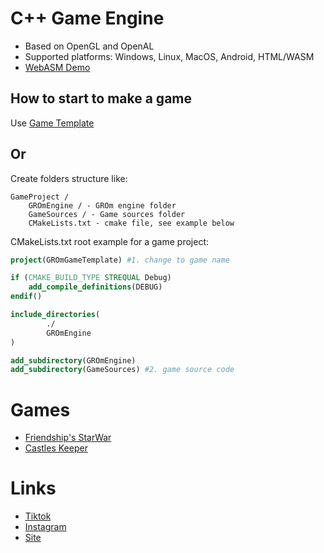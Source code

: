 # C++ Game Engine
- Based on OpenGL and OpenAL
- Supported platforms: Windows, Linux, MacOS, Android, HTML/WASM
- [WebASM Demo](https://grom-games.com/engine/)

## How to start to make a game
Use [Game Template](https://github.com/Gaikov/GROmGameTemplate)
## Or
Create folders structure like:
```text
GameProject /
    GROmEngine / - GROm engine folder
    GameSources / - Game sources folder
    CMakeLists.txt - cmake file, see example below
```
CMakeLists.txt root example for a game project:

```cmake
project(GROmGameTemplate) #1. change to game name

if (CMAKE_BUILD_TYPE STREQUAL Debug)
    add_compile_definitions(DEBUG)
endif()

include_directories(
        ./
        GROmEngine
)

add_subdirectory(GROmEngine)
add_subdirectory(GameSources) #2. game source code
```
# Games
- [Friendship's StarWar](https://play.google.com/store/apps/details?id=com.grom.fsw)
- [Castles Keeper](https://play.google.com/store/apps/details?id=com.grom.castleskeeper)

# Links
- [Tiktok](https://www.tiktok.com/@gromgames)
- [Instagram](https://www.instagram.com/gromgamesstudio)
- [Site](https://grom-games.com)


